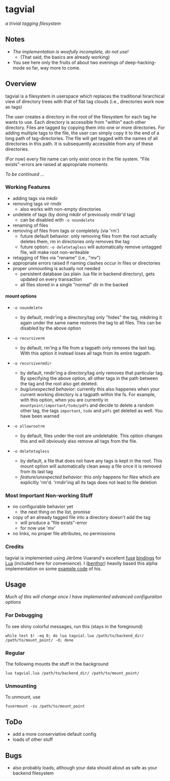 # tagvial #
*a trivial tagging filesystem*

## Notes ##
- *The implementation is woefully incomplete, do not use!*
    - (That said, the basics are already working)
- You see here only the fruits of about two evenings of deep-hacking-mode so far, way more to come.

## Overview ##

tagvial is a filesystem in userspace which replaces the traditional hirarchical view of directory trees with that of flat tag clouds (i.e., directories work now as tags)

The user creates a directory in the root of the filesystem for each tag he wants to use. Each directory is accessible from "within" each other directory. Files are tagged by copying them into one or more directories. For adding multiple tags to the file, the user can simply copy it to the end of a long path of tag-directories. The file will get tagged with the names of all directories in this path. It is subsequently accessible from any of these directories.

(For now) every file name can only exist once in the file system. "File exists"-errors are raised at appropriate moments

*To be continued ...*

### Working Features ###

- adding tags via mkdir
- removing tags vir rmdir
    - also works with non-empty directories
- undelete of tags (by doing mkdir of previously rmdir'd tag)
    - can be disabled with `-o noundelete`
- renaming of files
- removing of files from tags or completely (via 'rm')
    - future default behavior: only removing files from the root actually deletes them, rm in directories only removes the tag
    - future option: `-o deletetagless` will automatically remove untagged file, will make root non-writeable
- retagging of files via "rename" (i.e., "mv")
- appropriate errors raised if naming clashes occur in files or directories
- proper unmounting is actually not needed
    - persistent database (as plain .lua file in backend directory), gets updated on every transaction
    - all files stored in a single "normal" dir in the backed

#### mount options ####

- `-o noundelete`
    - by default, rmdir'ing a directory/tag only "hides" the tag, mkdiring it again under the same name restores the tag to all files. This can be disabled by the above option

- `-o recursiverm`
    - by default, rm'ing a file from a tagpath only removes the last tag. With this option it instead loses all tags from its entire tagpath.

- `-o recursivermdir`
    - by default, rmdir'ing a directory/tag only removes that particular tag. By specifying the above option, all other tags in the path between the tag and the root also get deleted.
    - *bug/unexpected behavior*: currently this also happenes when your current working directory is a tagpath within the fs. For example, with this option, when you are currently in `mountpoint/important/todo/pdfs` and decide to delete a random other tag, the tags `important`, `todo` and `pdfs` get deleted as well. You have been warned

- `-o allowrootrm`
    - by default, files under the root are undeletable. This option changes this and will obviously also remove all tags from the file.

- `-o deletetagless`
    - by default, a file that does not have any tags is kept in the root. This mount option will automatically clean away a file once it is removed from its last tag
    - *feature/unexpected behavior*: this _only_ happens for files which are explicitly 'rm'd. 'rmdir'ing all its tags does not lead to file deletion

### Most Important Non-working Stuff ###

- no configurable behavior yet
    - the next thing on the list, promise
- copy of an already tagged file into a directory doesn't add the tag
    - will produce a "file exists"-error
    - for now use 'mv'
- no links, no proper file attributes, no permissions

### Credits ###

tagvial is implemented using Jérôme Vuarand's excellent [fuse](http://fuse.sourceforge.net/) [bindings](http://luse.luaforge.net/) for [Lua](http://lua.org) (included here for convenience). I ([benthor](https://github.org/benthor)) heavily based this alpha implementation on some [example code](http://luse.luaforge.net/fwfs.lua) of his.

## Usage ##
*Much of this will change once I have implemented advanced configuraiton options*

### For Debugging ###

To see shiny colorful messages, run this (stays in the foreground)

    while test $! -eq 0; do lua tagvial.lua /path/to/backend_dir/ /path/to/mount_point/ -d; done

### Regular ###

The following mounts the stuff in the background

    lua tagvial.lua /path/to/backend_dir/ /path/to/mount_point/

### Unmounting ###

To unmount, use

    fusermount -zu /path/to/mount_point

## ToDo ##
- add a more conserviative default config
- loads of other stuff

## Bugs ##
- also probably loads, although your data should about as safe as your backend filesystem
